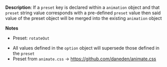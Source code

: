 __Description__: If a `preset` key is declared within a `animation` object and that `preset` string value corresponds with a pre-defined `preset` value then said value of the preset object will be merged into the existing `animation` object

__Notes__

+ Preset: `rotateOut`
- All values defined in the `option` object will supersede those defined in the `preset`
- Preset from `animate.css` -> https://github.com/daneden/animate.css